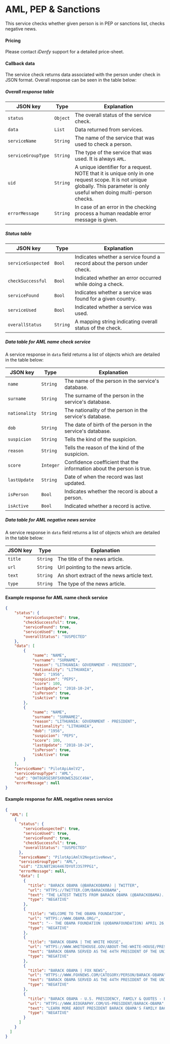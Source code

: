 # AML, PEP & Sanctions
This service checks whether given person is in PEP or sanctions list, checks negative news.

#### Pricing
Please contact _iDenfy_ support for a detailed price-sheet.

#### Callback data
The service check returns data associated with the person under check in JSON format.
Overall response can be seen in the table below:

##### Overall response table

|JSON key          |Type        |Explanation                                                |
|------------------|------------|-----------------------------------------------------------|
|`status`          |`Object`    |The overall status of the service check.                   | 
|`data`            |`List`      |Data returned from services.                               |
|`serviceName`     |`String`    |The name of the service that was used to check a person.   |
|`serviceGroupType`|`String`    |The type of the service that was used. It is always `AML`. |
|`uid`             |`String`    |A unique identifier for a request. NOTE that it is unique only in one request scope. It is not unique globally. This parameter is only useful when doing multi-person checks.|
|`errorMessage`    |`String`    |In case of an error in the checking process a human readable error message is given.|

##### Status table

|JSON key            |Type        |Explanation                                                             |
|--------------------|------------|------------------------------------------------------------------------|
|`serviceSuspected`  |`Bool`      |Indicates whether a service found a record about the person under check.| 
|`checkSuccessful`   |`Bool`      |Indicated whether an error occurred while doing a check.                |
|`serviceFound`      |`Bool`      |Indicates whether a service was found for a given country.              |
|`serviceUsed`       |`Bool`      |Indicated whether a service was used.                                   |
|`overallStatus`     |`String`    |A mapping string indicating overall status of the check.                |

##### Data table for AML name check service
A service response in `data` field returns a list of objects which are detailed in the table below:

|JSON key            |Type        |Explanation                                                |
|--------------------|------------|-----------------------------------------------------------|
|`name`              |`String`    |The name of the person in the service's database.          | 
|`surname`           |`String`    |The surname of the person in the service's database.       |
|`nationality`       |`String`    |The nationality of the person in the service's database.   |
|`dob`               |`String`    |The date of birth of the person in the service's database. |
|`suspicion`         |`String`    |Tells the kind of the suspicion.                           |
|`reason`            |`String`    |Tells the reason of the kind of the suspicion.             |
|`score`             |`Integer`   |Confidence coefficient that the information about the person is true.|
|`lastUpdate`        |`String`    |Date of when the record was last updated.                  |
|`isPerson`          |`Bool`      |Indicates whether the record is about a person.            |
|`isActive`          |`Bool`      |Indicated whether a record is active.                      |

##### Data table for AML negative news service
A service response in `data` field returns a list of objects which are detailed in the table below:

|JSON key            |Type        |Explanation                                                |
|--------------------|------------|-----------------------------------------------------------|
|`title`             |`String`    |The title of the news article.                             | 
|`url`               |`String`    |Url pointing to the news article.                          |
|`text`              |`String`    |An short extract of the news article text.                 |
|`type`              |`String`    |The type of the news article.                              |

#### Example response for AML name check service

```json
{
    "status": {
        "serviceSuspected": true,
        "checkSuccessful": true,
        "serviceFound": true,
        "serviceUsed": true,
        "overallStatus": "SUSPECTED"
    },
    "data": [
        {
            "name": "NAME",
            "surname": "SURNAME",
            "reason": "LITHUANIA: GOVERNMENT - PRESIDENT",
            "nationality": "LITHUANIA",
            "dob": "1956",
            "suspicion": "PEPS",
            "score": 100,
            "lastUpdate": "2018-10-24",
            "isPerson": true,
            "isActive": true
        },
        {
            "name": "NAME",
            "surname": "SURNAME2",
            "reason": "LITHUANIA: GOVERNMENT - PRESIDENT",
            "nationality": "LITHUANIA",
            "dob": "1956",
            "suspicion": "PEPS",
            "score": 100,
            "lastUpdate": "2018-10-24",
            "isPerson": true,
            "isActive": true
        }
    ],
    "serviceName": "PilotApiAmlV2",
    "serviceGroupType": "AML",
    "uid": "OHT8GR5ESRF5XROWE5ZGCC49A",
    "errorMessage": null
}
```

#### Example response for AML negative news service

```json
{
  "AML": [
    {
      "status": {
        "serviceSuspected": true,
        "serviceUsed": true,
        "serviceFound": true,
        "checkSuccessful": true,
        "overallStatus": "SUSPECTED"
      },
      "serviceName": "PilotApiAmlV2NegativeNews",
      "serviceGroupType": "AML",
      "uid": "Z3LN8T2AU4467DYUTJ3S7PPG1",
      "errorMessage": null,
      "data": [
        {
          "title": "BARACK OBAMA (@BARACKOBAMA) | TWITTER",
          "url": "HTTPS://TWITTER.COM/BARACKOBAMA",
          "text": "THE LATEST TWEETS FROM BARACK OBAMA (@BARACKOBAMA). DAD, HUSBAND, PRESIDENT, CITIZEN. WASHINGTON, DC",
          "type": "NEGATIVE"
        },
        {
          "title": "WELCOME TO THE OBAMA FOUNDATION",
          "url": "HTTPS://WWW.OBAMA.ORG/",
          "text": "-- THE OBAMA FOUNDATION (@OBAMAFOUNDATION) APRIL 26, 2019 A SCHOLAR'S STORY: DR. BONAVENTURE DZEKEM DR. BONAVENTURE DZEKEM IS AN OBAMA FOUNDATION SCHOLAR CURRENTLY STUDYING AT THE UNIVERSITY OF CHICAGO.",
          "type": "NEGATIVE"
        },
        {
          "title": "BARACK OBAMA | THE WHITE HOUSE",
          "url": "HTTPS://WWW.WHITEHOUSE.GOV/ABOUT-THE-WHITE-HOUSE/PRESIDENTS/BARACK-OBAMA/",
          "text": "BARACK OBAMA SERVED AS THE 44TH PRESIDENT OF THE UNITED STATES. HIS STORY IS THE AMERICAN STORY -- VALUES FROM THE HEARTLAND, A MIDDLE-CLASS UPBRINGING IN A STRONG FAMILY, HARD WORK AND EDUCATION ...",
          "type": "NEGATIVE"
        },
        {
          "title": "BARACK OBAMA | FOX NEWS",
          "url": "HTTPS://WWW.FOXNEWS.COM/CATEGORY/PERSON/BARACK-OBAMA",
          "text": "BARACK OBAMA SERVED AS THE 44TH PRESIDENT OF THE UNITED STATES FROM 2009 TO 2017 AND IS THE FIRST AFRICAN-AMERICAN EVER ELECTED TO THE OFFICE. HE IS A MEMBER OF THE DEMOCRATIC PARTY AND PREVIOUSLY ...",
          "type": "NEGATIVE"
        },
        {
          "title": "BARACK OBAMA - U.S. PRESIDENCY, FAMILY & QUOTES - BIOGRAPHY",
          "url": "HTTPS://WWW.BIOGRAPHY.COM/US-PRESIDENT/BARACK-OBAMA",
          "text": "LEARN MORE ABOUT PRESIDENT BARACK OBAMA'S FAMILY BACKGROUND, EDUCATION AND CAREER, INCLUDING HIS 2012 ELECTION WIN. FIND OUT HOW HE BECAME THE FIRST AFRICAN-AMERICAN U.S. PRESIDENT, VIEW VIDEO ...",
          "type": "NEGATIVE"
        }
      ]
    }
  ]
}
```